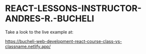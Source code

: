 # REACT-LESSONS-INSTRUCTOR-ANDRES-R.-BUCHELI

Take a look to the live example at:

https://bucheli-web-development-react-course-class-vs-classname.netlify.app/





